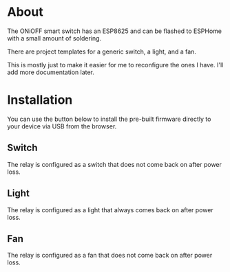 # About

The ONiOFF smart switch has an ESP8625 and can be flashed to ESPHome with a small amount of soldering.

There are project templates for a generic switch, a light, and a fan.

This is mostly just to make it easier for me to reconfigure the ones I have. I'll add more documentation later.

# Installation

You can use the button below to install the pre-built firmware directly to your device via USB from the browser.

## Switch

The relay is configured as a switch that does not come back on after power loss.

<esp-web-install-button manifest="./onioff-switch-manifest.json"></esp-web-install-button>

## Light

The relay is configured as a light that always comes back on after power loss.

<esp-web-install-button manifest="./onioff-light-manifest.json"></esp-web-install-button>

## Fan

The relay is configured as a fan that does not come back on after power loss.

<esp-web-install-button manifest="./onioff-fan-manifest.json"></esp-web-install-button>

<script type="module" src="https://unpkg.com/esp-web-tools@9/dist/web/install-button.js?module"></script>
